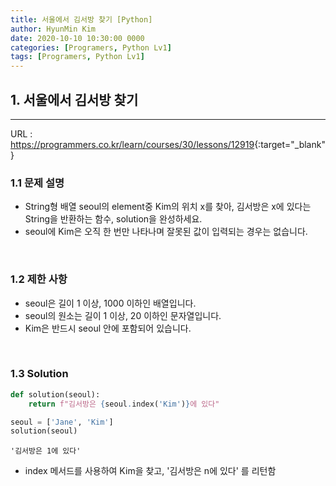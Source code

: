 ```yaml
---
title: 서울에서 김서방 찾기 [Python]
author: HyunMin Kim
date: 2020-10-10 10:30:00 0000
categories: [Programers, Python Lv1]
tags: [Programers, Python Lv1]
---
```



## 1. 서울에서 김서방 찾기
---

URL :  <https://programmers.co.kr/learn/courses/30/lessons/12919>{:target="_blank"}

### 1.1 문제 설명
- String형 배열 seoul의 element중 Kim의 위치 x를 찾아, 김서방은 x에 있다는 String을 반환하는 함수, solution을 완성하세요. 
- seoul에 Kim은 오직 한 번만 나타나며 잘못된 값이 입력되는 경우는 없습니다.

<br>

### 1.2 제한 사항
- seoul은 길이 1 이상, 1000 이하인 배열입니다.
- seoul의 원소는 길이 1 이상, 20 이하인 문자열입니다.
- Kim은 반드시 seoul 안에 포함되어 있습니다.

<br>

### 1.3 Solution

```python
def solution(seoul):
    return f"김서방은 {seoul.index('Kim')}에 있다"
```

```python
seoul = ['Jane', 'Kim']
solution(seoul)
```
    '김서방은 1에 있다'

- index 메서드를 사용하여 Kim을 찾고, '김서방은 n에 있다' 를 리턴함  